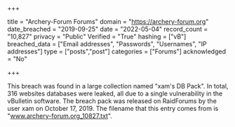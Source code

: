 +++

title = "Archery-Forum Forums"
domain = "https://archery-forum.org"
date_breached = "2019-09-25"
date = "2022-05-04"
record_count = "10,827"
privacy = "Public"
Verified = "True"
hashing = ["vB"]
breached_data = ["Email addresses", "Passwords", "Usernames", "IP addresses"]
type = ["posts","post"]
categories = ["Forums"]
acknowledged = "No"


+++


This breach was found in a large collection named "xam's DB Pack". In total, 316 websites databases were leaked, all due to a single vulnerability in the vBulletin software. The breach pack was released on RaidForums by the user xam on October 17, 2019. The filename that this entry comes from is "www.archery-forum.org_10827.txt".

